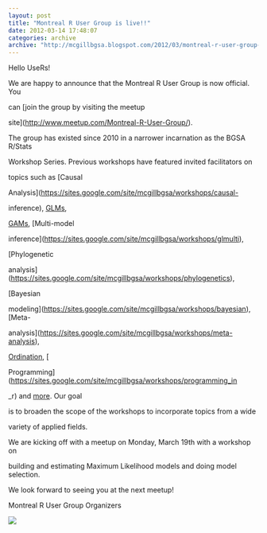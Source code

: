 ```yaml
---
layout: post
title: "Montreal R User Group is live!!"
date: 2012-03-14 17:48:07
categories: archive
archive: "http://mcgillbgsa.blogspot.com/2012/03/montreal-r-user-group-is-live.html"
---
```


Hello UseRs!  

  

We are happy to announce that the Montreal R User Group is now official. You

can [join the group by visiting the meetup

site](http://www.meetup.com/Montreal-R-User-Group/).  

  

The group has existed since 2010 in a narrower incarnation as the BGSA R/Stats

Workshop Series. Previous workshops have featured invited facilitators on

topics such as [Causal

Analysis](https://sites.google.com/site/mcgillbgsa/workshops/causal-

inference), [GLMs](https://sites.google.com/site/mcgillbgsa/workshops/GLMs),

[GAMs](https://sites.google.com/site/mcgillbgsa/workshops/gams), [Multi-model

inference](https://sites.google.com/site/mcgillbgsa/workshops/glmulti),

[Phylogenetic

analysis](https://sites.google.com/site/mcgillbgsa/workshops/phylogenetics),

[Bayesian

modeling](https://sites.google.com/site/mcgillbgsa/workshops/bayesian), [Meta-

analysis](https://sites.google.com/site/mcgillbgsa/workshops/meta-analysis),

[Ordination](https://sites.google.com/site/mcgillbgsa/workshops/ordination), [

Programming](https://sites.google.com/site/mcgillbgsa/workshops/programming_in

_r) and [more](https://sites.google.com/site/mcgillbgsa/workshops). Our goal

is to broaden the scope of the workshops to incorporate topics from a wide

variety of applied fields.  

  

We are kicking off with a meetup on Monday, March 19th with a workshop on

building and estimating Maximum Likelihood models and doing model selection.  

  

We look forward to seeing you at the next meetup!  

  

Montreal R User Group Organizers



![](https://mail.google.com/mail/images/cleardot.gif)




    